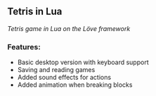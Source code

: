 ## Tetris in Lua

*Tetris game in Lua on the Löve framework*

### Features:
* Basic desktop version with keyboard support
* Saving and reading games
* Added sound effects for actions
* Added animation when breaking blocks
